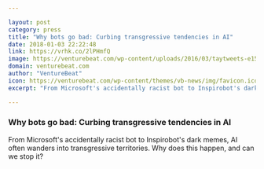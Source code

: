 ```yaml
---

layout: post
category: press
title: "Why bots go bad: Curbing transgressive tendencies in AI"
date: 2018-01-03 22:22:48
link: https://vrhk.co/2lPHmfQ
image: https://venturebeat.com/wp-content/uploads/2016/03/taytweets-e1514948167231.png?fit=780%2C392&strip=all
domain: venturebeat.com
author: "VentureBeat"
icon: https://venturebeat.com/wp-content/themes/vb-news/img/favicon.ico
excerpt: "From Microsoft's accidentally racist bot to Inspirobot's dark memes, AI often wanders into transgressive territories. Why does this happen, and can we stop it?"

---
```


### Why bots go bad: Curbing transgressive tendencies in AI

From Microsoft's accidentally racist bot to Inspirobot's dark memes, AI often wanders into transgressive territories. Why does this happen, and can we stop it?